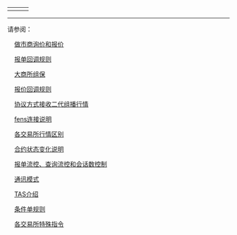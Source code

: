 <table border="0" cellspacing="0" class="square-block" id=""><tbody border="0"><tr border="0"><td class="square-block-left"></td><td class="square-block-content"><div>

</div></td><td class="square-block-right"></td></tr></tbody></table>
<div class="sub-links-list" style="text-indent:0px;"><hr class="SubLinksListLine"/>
<p class="sub-links-list-header">请参阅：</p>
<p class="sub-links-paragraph">    <a class="sub-links-action" href="../BJHXJ/">做市商询价和报价</a></p>
<p class="sub-links-paragraph">    <a class="sub-links-action" href="../DBHB/">报单回调规则</a></p>
<p class="sub-links-paragraph">    <a class="sub-links-action" href="../DCEZB/">大商所组保</a></p>
<p class="sub-links-paragraph">    <a class="sub-links-action" href="../DJHDGZ/">报价回调规则</a></p>
<p class="sub-links-paragraph">    <a class="sub-links-action" href="../EDHQJR/">协议方式接收二代组播行情</a></p>
<p class="sub-links-paragraph">    <a class="sub-links-action" href="../FENS/">fens连接说明</a></p>
<p class="sub-links-paragraph">    <a class="sub-links-action" href="../HQSM/">各交易所行情区别</a></p>
<p class="sub-links-paragraph">    <a class="sub-links-action" href="../HYZTBHSM/">合约状态变化说明</a></p>
<p class="sub-links-paragraph">    <a class="sub-links-action" href="../LK/">报单流控、查询流控和会话数控制</a></p>
<p class="sub-links-paragraph">    <a class="sub-links-action" href="../SJLSM/">通讯模式</a></p>
<p class="sub-links-paragraph">    <a class="sub-links-action" href="../TASJS/">TAS介绍</a></p>
<p class="sub-links-paragraph">    <a class="sub-links-action" href="../TJDGZ/">条件单规则</a></p>
<p class="sub-links-paragraph">    <a class="sub-links-action" href="../GJYSTSZL/">各交易所特殊指令</a></p>
</div>
